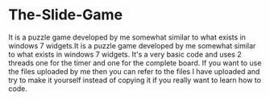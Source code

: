 # The-Slide-Game
It is a puzzle game developed by me somewhat similar to what exists in windows 7 widgets.It is a puzzle game developed by me somewhat similar to what exists in windows 7 widgets. 
It's a very basic code and uses 2 threads one for the timer and one for the complete board. 
If you want to use the files uploaded by me then you can refer to the files I have uploaded and try to make it yourself instead of copying it if you really want to learn how to code.
